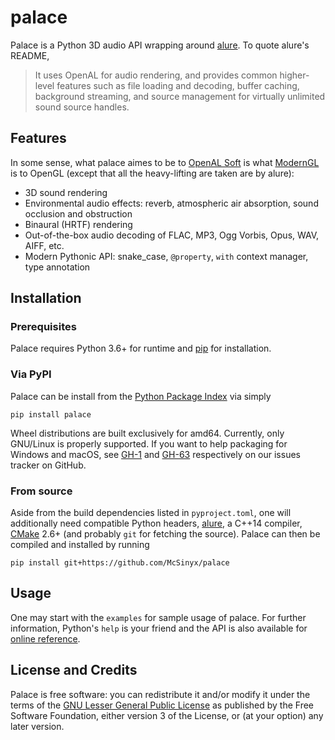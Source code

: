 # palace
Palace is a Python 3D audio API wrapping around [alure].
To quote alure's README,

> It uses OpenAL for audio rendering, and provides common higher-level features
> such as file loading and decoding, buffer caching, background streaming,
> and source management for virtually unlimited sound source handles.

## Features
In some sense, what palace aimes to be to [OpenAL Soft] is what [ModernGL]
is to OpenGL (except that all the heavy-lifting are taken are by alure):

* 3D sound rendering
* Environmental audio effects: reverb, atmospheric air absorption,
  sound occlusion and obstruction
* Binaural (HRTF) rendering
* Out-of-the-box audio decoding of FLAC, MP3, Ogg Vorbis, Opus, WAV, AIFF, etc.
* Modern Pythonic API: snake_case, `@property`, `with` context manager,
  type annotation

## Installation
### Prerequisites
Palace requires Python 3.6+ for runtime and [pip] for installation.

### Via PyPI
Palace can be install from the [Python Package Index][PyPI] via simply

    pip install palace

Wheel distributions are built exclusively for amd64.  Currently, only GNU/Linux
is properly supported.  If you want to help packaging for Windows and macOS,
see [GH-1] and [GH-63] respectively on our issues tracker on GitHub.

### From source
Aside from the build dependencies listed in `pyproject.toml`, one will
additionally need compatible Python headers, [alure], a C++14 compiler,
[CMake] 2.6+ (and probably `git` for fetching the source).
Palace can then be compiled and installed by running

    pip install git+https://github.com/McSinyx/palace

## Usage
One may start with the `examples` for sample usage of palace.
For further information, Python's `help` is your friend and
the API is also available for [online reference][API].

## License and Credits
Palace is free software: you can redistribute it and/or modify it
under the terms of the [GNU Lesser General Public License][LGPLv3+]
as published by the Free Software Foundation, either version 3
of the License, or (at your option) any later version.

[alure]: https://github.com/kcat/alure
[OpenAL Soft]: https://kcat.strangesoft.net/openal.html
[ModernGL]: https://github.com/moderngl/moderngl
[Cython]: https://cython.org/
[pip]: https://pip.pypa.io/en/latest/
[PyPI]: https://pypi.org/project/palace/
[GH-1]: https://github.com/McSinyx/palace/issues/1
[GH-63]: https://github.com/McSinyx/palace/issues/63
[CMake]: https://cmake.org/
[API]: https://mcsinyx.github.io/palace/html/reference.html
[LGPLv3+]: https://www.gnu.org/licenses/lgpl-3.0.en.html
[Vorbis]: https://xiph.org/vorbis/
[Opus]: http://opus-codec.org/
[libsndfile]: http://www.mega-nerd.com/libsndfile/
